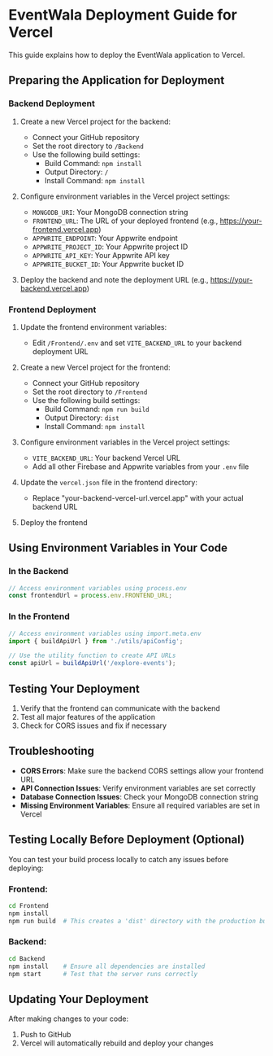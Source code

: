 # EventWala Deployment Guide for Vercel

This guide explains how to deploy the EventWala application to Vercel.

## Preparing the Application for Deployment

### Backend Deployment

1. Create a new Vercel project for the backend:
   - Connect your GitHub repository
   - Set the root directory to `/Backend`
   - Use the following build settings:
     - Build Command: `npm install`
     - Output Directory: `/`
     - Install Command: `npm install`

2. Configure environment variables in the Vercel project settings:
   - `MONGODB_URI`: Your MongoDB connection string
   - `FRONTEND_URL`: The URL of your deployed frontend (e.g., https://your-frontend.vercel.app)
   - `APPWRITE_ENDPOINT`: Your Appwrite endpoint
   - `APPWRITE_PROJECT_ID`: Your Appwrite project ID
   - `APPWRITE_API_KEY`: Your Appwrite API key
   - `APPWRITE_BUCKET_ID`: Your Appwrite bucket ID

3. Deploy the backend and note the deployment URL (e.g., https://your-backend.vercel.app)

### Frontend Deployment

1. Update the frontend environment variables:
   - Edit `/Frontend/.env` and set `VITE_BACKEND_URL` to your backend deployment URL

2. Create a new Vercel project for the frontend:
   - Connect your GitHub repository
   - Set the root directory to `/Frontend`
   - Use the following build settings:
     - Build Command: `npm run build`
     - Output Directory: `dist`
     - Install Command: `npm install`

3. Configure environment variables in the Vercel project settings:
   - `VITE_BACKEND_URL`: Your backend Vercel URL
   - Add all other Firebase and Appwrite variables from your `.env` file

4. Update the `vercel.json` file in the frontend directory:
   - Replace "your-backend-vercel-url.vercel.app" with your actual backend URL

5. Deploy the frontend

## Using Environment Variables in Your Code

### In the Backend
```javascript
// Access environment variables using process.env
const frontendUrl = process.env.FRONTEND_URL;
```

### In the Frontend
```javascript
// Access environment variables using import.meta.env
import { buildApiUrl } from './utils/apiConfig';

// Use the utility function to create API URLs
const apiUrl = buildApiUrl('/explore-events');
```

## Testing Your Deployment

1. Verify that the frontend can communicate with the backend
2. Test all major features of the application
3. Check for CORS issues and fix if necessary

## Troubleshooting

- **CORS Errors**: Make sure the backend CORS settings allow your frontend URL
- **API Connection Issues**: Verify environment variables are set correctly
- **Database Connection Issues**: Check your MongoDB connection string
- **Missing Environment Variables**: Ensure all required variables are set in Vercel

## Testing Locally Before Deployment (Optional)

You can test your build process locally to catch any issues before deploying:

### Frontend:
```bash
cd Frontend
npm install
npm run build  # This creates a 'dist' directory with the production build
```

### Backend:
```bash
cd Backend
npm install    # Ensure all dependencies are installed
npm start      # Test that the server runs correctly
```

## Updating Your Deployment

After making changes to your code:

1. Push to GitHub
2. Vercel will automatically rebuild and deploy your changes